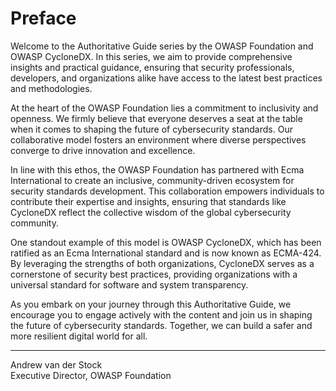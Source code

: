 # Preface

Welcome to the Authoritative Guide series by the OWASP Foundation and OWASP CycloneDX. In this series, we aim to
provide comprehensive insights and practical guidance, ensuring that security professionals, developers, and
organizations alike have access to the latest best practices and methodologies.

At the heart of the OWASP Foundation lies a commitment to inclusivity and openness. We firmly believe that everyone
deserves a seat at the table when it comes to shaping the future of cybersecurity standards. Our collaborative
model fosters an environment where diverse perspectives converge to drive innovation and excellence.

In line with this ethos, the OWASP Foundation has partnered with Ecma International to create an inclusive,
community-driven ecosystem for security standards development. This collaboration empowers individuals to contribute
their expertise and insights, ensuring that standards like CycloneDX reflect the collective wisdom of the global
cybersecurity community.

One standout example of this model is OWASP CycloneDX, which has been ratified as an Ecma International standard and is 
now known as ECMA-424. By leveraging the strengths of both organizations, CycloneDX serves as a cornerstone of security 
best practices, providing organizations with a universal standard for software and system transparency.

As you embark on your journey through this Authoritative Guide, we encourage you to engage actively with the content
and join us in shaping the future of cybersecurity standards. Together, we can build a safer and more resilient digital
world for all.

---

Andrew van der Stock  
Executive Director, OWASP Foundation

<div style="page-break-after: always; visibility: hidden">
\newpage
</div>
